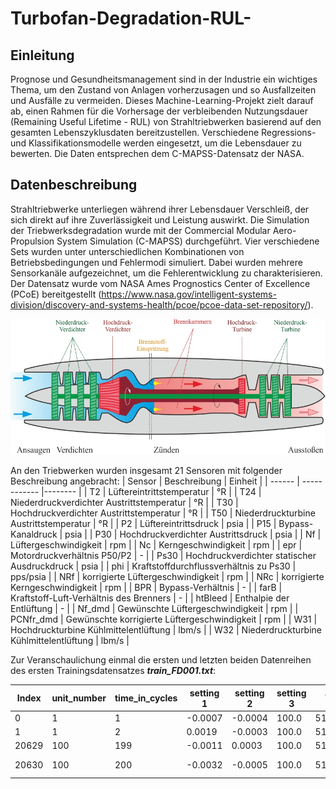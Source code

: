 # Turbofan-Degradation-RUL-

## Einleitung
Prognose und Gesundheitsmanagement sind in der Industrie ein wichtiges Thema, um den Zustand von Anlagen vorherzusagen und so Ausfallzeiten und Ausfälle zu vermeiden. Dieses Machine-Learning-Projekt zielt darauf ab, einen Rahmen für die Vorhersage der verbleibenden Nutzungsdauer (Remaining Useful Lifetime - RUL) von Strahltriebwerken basierend auf den gesamten Lebenszyklusdaten bereitzustellen. Verschiedene Regressions- und Klassifikationsmodelle werden eingesetzt, um die Lebensdauer zu bewerten. Die Daten entsprechen dem C-MAPSS-Datensatz der NASA.

## Datenbeschreibung
Strahltriebwerke unterliegen während ihrer Lebensdauer Verschleiß, der sich direkt auf ihre Zuverlässigkeit und Leistung auswirkt. Die Simulation der Triebwerksdegradation wurde mit der Commercial Modular Aero-Propulsion System Simulation (C-MAPSS) durchgeführt. Vier verschiedene Sets wurden unter unterschiedlichen Kombinationen von Betriebsbedingungen und Fehlermodi simuliert. Dabei wurden mehrere Sensorkanäle aufgezeichnet, um die Fehlerentwicklung zu charakterisieren. Der Datensatz wurde vom NASA Ames Prognostics Center of Excellence (PCoE) bereitgestellt (https://www.nasa.gov/intelligent-systems-division/discovery-and-systems-health/pcoe/pcoe-data-set-repository/).

![Beispiel eines Strahltriebwerks](/assets/images/strahltriebwerk.jpg)

An den Triebwerken wurden insgesamt 21 Sensoren mit folgender Beschreibung angebracht:
| Sensor | Beschreibung | Einheit |
| ------ | ------------ |-------- |
| T2 | Lüftereintrittstemperatur | °R |
| T24 | Niederdruckverdichter Austrittstemperatur | °R |
| T30 | Hochdruckverdichter Austrittstemperatur | °R |
| T50 |  Niederdruckturbine Austrittstemperatur | °R |
| P2 |  Lüftereintrittsdruck | psia |
| P15 |  Bypass-Kanaldruck | psia |
| P30 |  Hochdruckverdichter Austrittsdruck | psia |
| Nf |  Lüftergeschwindigkeit | rpm |
| Nc |  Kerngeschwindigkeit | rpm |
| epr | Motordruckverhältnis P50/P2 | - |
| Ps30 | Hochdruckverdichter statischer Ausdruckdruck | psia |
| phi | Kraftstoffdurchflussverhältnis zu Ps30 | pps/psia |
| NRf | korrigierte Lüftergeschwindigkeit | rpm |
| NRc | korrigierte Kerngeschwindigkeit | rpm |
| BPR | Bypass-Verhältnis | - |
| farB | Kraftstoff-Luft-Verhältnis des Brenners | - |
| htBleed | Enthalpie der Entlüftung | - |
| Nf_dmd | Gewünschte Lüftergeschwindigkeit | rpm |
| PCNfr_dmd | Gewünschte korrigierte Lüftergeschwindigkeit | rpm |
| W31 | Hochdruckturbine Kühlmittelentlüftung | lbm/s |
| W32 | Niederdruckturbine Kühlmittelentlüftung | lbm/s |

Zur Veranschaulichung einmal die ersten und letzten beiden Datenreihen des ersten Trainingsdatensatzes __*train_FD001.txt*__:

| Index | unit_number | time_in_cycles | setting 1 | setting 2 | setting 3 |    T2  |  T24  |    T30    |  T50   |  P2  |  P15  |   P30   |    Nf    |   Nc | epr  | Ps30  |   phi   |   NRf    |  NRc  |   BPR | farB | htBleed | Nf_dmd | PCNfR_dmd  |  W31   |   W32 |
| --- | --- | --- | --- | --- | --- | --- | --- | --- | --- | --- | --- | --- | --- | --- | --- | --- | --- | --- | --- | --- | --- | --- | --- | --- | --- | --- |
| 0 | 1  | 1 | -0.0007  |  -0.0004  |    100.0 | 518.67 | 641.82 | 1589.70 | 1400.60  | 14.62 | 21.61 | 554.36 | 2388.06 | 9046.19 | 1.3 | 47.47 | 521.66 | 2388.02 | 8138.62 | 8.4195 | 0.03  |    392  |  2388  |    100.0 | 39.06 | 23.4190 |
| 1 | 1  | 2 | 0.0019  |  -0.0003  |    100.0 | 518.67 | 642.15 | 1591.82 | 1403.14 | 14.62  | 21.61 | 553.75 | 2388.04 | 9044.07 | 1.3 | 47.49 | 522.28 | 2388.07 | 8131.49 | 8.4318 | 0.03   |   392 |   2388  |    100.0 | 39.00|  23.4236 |
| 20629 | 100       |      199  |  -0.0011  |   0.0003   |   100.0 | 518.67 | 643.23 | 1605.26 | 1426.53 | 14.62 | 21.61 | 550.68 | 2388.25 | 9073.72 | 1.3 | 48.39 | 519.67 | 2388.23 | 8139.29 | 8.5389 | 0.03 |     395  |  2388   |   100.0 | 38.29 | 23.0640 |
| 20630 | 100      |       200  |  -0.0032 |   -0.0005  |    100.0 | 518.67 | 643.85 | 1600.38 | 1432.14 | 14.62  21.61 | 550.79 | 2388.26 | 9061.48 | 1.3 | 48.20 | 519.30 | 2388.26 | 8137.33 | 8.5036 | 0.03 |     396  |  2388  |    100.0 | 38.37 | 23.0522 |
